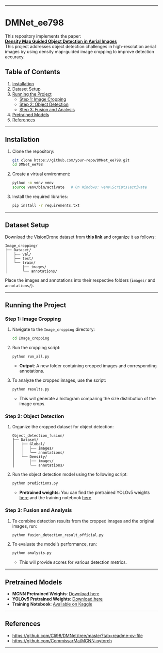 
---

# DMNet_ee798

This repository implements the paper:  
**[Density Map Guided Object Detection in Aerial Images](https://openaccess.thecvf.com/content_CVPRW_2020/papers/w11/Li_Density_Map_Guided_Object_Detection_in_Aerial_Images_CVPRW_2020_paper.pdf)**  
This project addresses object detection challenges in high-resolution aerial images by using density map-guided image cropping to improve detection accuracy.

## Table of Contents
1. [Installation](#installation)
2. [Dataset Setup](#dataset-setup)
3. [Running the Project](#running-the-project)
    - [Step 1: Image Cropping](#step-1-image-cropping)
    - [Step 2: Object Detection](#step-2-object-detection)
    - [Step 3: Fusion and Analysis](#step-3-fusion-and-analysis)
4. [Pretrained Models](#pretrained-models)
5. [References](#references)

---

## Installation

1. Clone the repository:

   ```bash
   git clone https://github.com/your-repo/DMNet_ee798.git
   cd DMNet_ee798
   ```

2. Create a virtual environment:

   ```bash
   python -m venv venv
   source venv/bin/activate   # On Windows: venv\Scripts\activate
   ```

3. Install the required libraries:

   ```bash
   pip install -r requirements.txt
   ```

---

## Dataset Setup

Download the VisionDrone dataset from **[this link](#)** and organize it as follows:

```
Image_cropping/
├── Dataset/
│   ├── val/
│   ├── test/
│   └── train/
│       ├── images/
│       └── annotations/
```

Place the images and annotations into their respective folders (`images/` and `annotations/`).

---

## Running the Project

### Step 1: Image Cropping

1. Navigate to the `Image_cropping` directory:

   ```bash
   cd Image_cropping
   ```

2. Run the cropping script:

   ```bash
   python run_all.py
   ```

   - **Output**: A new folder containing cropped images and corresponding annotations.

3. To analyze the cropped images, use the script:

   ```bash
   python results.py
   ```

   - This will generate a histogram comparing the size distribution of the image crops.

### Step 2: Object Detection

1. Organize the cropped dataset for object detection:

   ```
   Object_detection_fusion/
   ├── Dataset/
   │   ├── Global/
   │   │   ├── images/
   │   │   └── annotations/
   │   └── Density/
   │       ├── images/
   │       └── annotations/
   ```

2. Run the object detection model using the following script:

   ```bash
   python predictions.py
   ```

   - **Pretrained weights**: You can find the pretrained YOLOv5 weights [here](#) and the training notebook [here](#).

### Step 3: Fusion and Analysis

1. To combine detection results from the cropped images and the original images, run:

   ```bash
   python fusion_detection_result_official.py
   ```

2. To evaluate the model’s performance, run:

   ```bash
   python analysis.py
   ```

   - This will provide scores for various detection metrics.

---

## Pretrained Models

- **MCNN Pretrained Weights**: [Download here](#)
- **YOLOv5 Pretrained Weights**: [Download here](#)
- **Training Notebook**: [Available on Kaggle](#)

---

## References
- https://github.com/Cli98/DMNet/tree/master?tab=readme-ov-file
- https://github.com/CommissarMa/MCNN-pytorch

---
